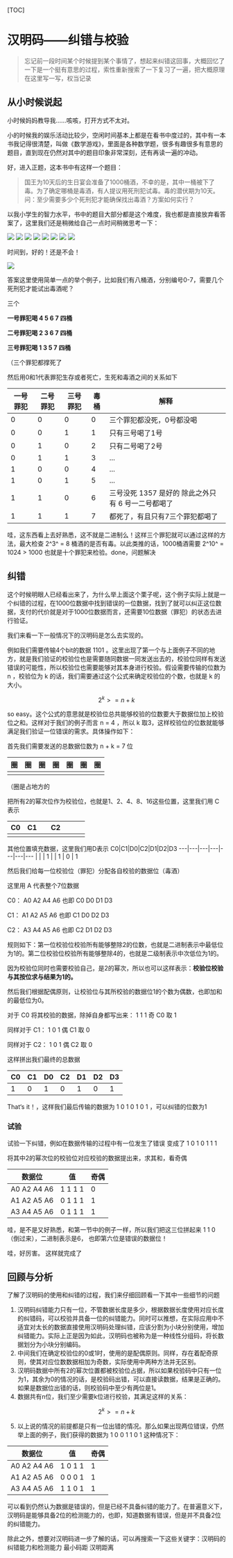 [TOC]

# 汉明码——纠错与校验

> 忘记前一段时间某个时候提到某个事情了，想起来纠错这回事，大概回忆了一下是一个挺有意思的过程，索性重新搜索了一下复习了一遍，把大概原理在这里写一写，权当记录

## 从小时候说起

小时候妈妈教导我……咳咳，打开方式不太对。

小的时候我的娱乐活动比较少，空闲时间基本上都是在看书中度过的，其中有一本书我记得很清楚，叫做《数学游戏》，里面是各种数学题，很多有趣很多有意思的题目，直到现在仍然对其中的题目印象非常深刻，还有再读一遍的冲动。

好，进入正题，这本书中有这样一个题目：

> 国王为10天后的生日宴会准备了1000桶酒，不幸的是，其中一桶被下了毒。为了确定哪桶是毒酒，有人提议用死刑犯试毒。毒的潜伏期为10天。问：至少需要多少个死刑犯才能确保找出毒酒？方案如何实行？

以我小学生的智力水平，书中的题目大部分都是这个难度，我也都是直接放弃看答案了，这里我们还是稍微给自己一点时间稍微思考一下：

![](http://pic.qqtn.com/up/2016-5/14642488356727964.jpg)
![](http://pic.qqtn.com/up/2016-5/14642488357089277.jpg)
![](http://pic.qqtn.com/up/2016-5/14642488355673963.jpg)
![](http://pic.qqtn.com/up/2016-5/14642488355993940.jpg)
![](http://pic.qqtn.com/up/2016-5/14642488358143278.jpg)
![](http://pic.qqtn.com/up/2016-5/14642488354258649.jpg)
![](http://pic.qqtn.com/up/2016-5/14642488356968840.jpg)
![](http://pic.qqtn.com/up/2016-5/14642488355286283.jpg)

时间到，好的！还是不会！

![](http://pic.qqtn.com/up/2016-5/14642488355527158.jpg)

答案这里使用简单一点的举个例子，比如我们有八桶酒，分别编号0-7，需要几个死刑犯才能试出毒酒呢？

三个

**一号罪犯喝  4 5 6 7 四桶**

**二号罪犯喝  2 3 6 7 四桶**

**三号罪犯喝  1 3 5 7 四桶**

（三个罪犯都撑死了

然后用0和1代表罪犯生存或者死亡，生死和毒酒之间的关系如下


一号罪犯 | 二号罪犯 | 三号罪犯 | 毒桶 | 解释
---|---|---|---|---
0 | 0 | 0 | 0 | 三个罪犯都没死，0号都没喝
0 | 0 | 1 | 1 | 只有三号喝了1号
0 | 1 | 0 | 2 | 只有二号喝了2号
0 | 1 | 1 | 3 | ...
1 | 0 | 0 | 4 | ...
1 | 0 | 1 | 5 | ...
1 | 1 | 0 | 6 | 三号没死 1357 是好的 除此之外只有 6 号一二号都喝了
1 | 1 | 1 | 7 | 都死了，有且只有7三个罪犯都喝了

哇，这东西看上去好熟悉，这不就是二进制么！这样三个罪犯就可以通过这样的方法，最大检查 2^3^ = 8 桶酒的是否有毒。以此类推的话，1000桶酒需要 2^10^ = 1024 > 1000 也就是十个罪犯来检验。done，问题解决

## 纠错

这个时候明眼人已经看出来了，为什么举上面这个栗子呢，这个例子实际上就是一个纠错的过程，在1000位数据中找到错误的一位数据，找到了就可以纠正这位数据，支付的代价就是对于1000位数据而言，还需要10位数据（罪犯）的状态去进行验证。

我们来看一下一般情况下的汉明码是怎么去实现的。

例如我们需要传输4个bit的数据 1101 。这里出现了第一个与上面例子不同的地方，就是我们验证的校验位也是需要随同数据一同发送出去的，校验位同样有发送错误的可能性，所以校验位也需要能够对其本身进行校验。假设需要传输的位数为 n ，校验位为 k 的话，我们需要通过这个公式来确定校验位的个数，也就是 k 的大小。

```math
2^k >= n+k
```

so easy。这个公式的意思就是校验位总共能够校验的位数要大于数据位加上校验位之和。这样对于我们的例子而言 n = 4 ，所以 k 取3，这样校验位的位数就能够满足我们验证一位错误的需求。具体操作如下：

首先我们需要发送的总数据位数为 n + k = 7 位


圈|圈|圈|圈|圈|圈|圈
---|---|---|---|---|---|---
 | | | | | | 
 
 （圈是占地方的

把所有2的幂次位作为校验位，也就是1、2、4、8、16这些位置，这里我们用 C 表示

C0|C1|  |C2|  |  |  |
---|---|---|---|---|---|---
  |  |  |  |  |  |  |

其他位置填充数据，这里我们用D表示
C0|C1|D0|C2|D1|D2|D3
---|---|---|---|---|---|---
  |  | | 1 | | 1 | 0 | 1

然后我们给每一位校验位（罪犯）分配各自校验的数据位（毒酒）

这里用 A 代表整个7位数据

C0： A0  A2  A4  A6   也即  C0 D0 D1 D3

C1： A1  A2  A5  A6   也即  C1 D0 D2 D3

C2： A3  A4  A5  A6   也即  C2 D1 D2 D3

规则如下：第一位校验位校验所有能够整除2的位数，也就是二进制表示中最低位为1的。第二位校验位校验所有能够整除4的，也就是二级制表示中次低位为1的。

因为校验位同时也需要校验自己，是2的幂次，所以也可以这样表示：**校验位校验与其按位求与结果为1的。**

然后我们根据配偶原则，让校验位与其所校验的数据位1的个数为偶数，也即加和的最低位为0。

对于 C0 将其校验的数据，除掉自身都写出来： 1 1 1 奇 C0 取 1

同样对于 C1： 1 0 1 偶 C1 取 0

同样对于 C2： 1 0 1 偶 C2 取 0

这样拼出我们最终的总数据

C0|C1|D0|C2|D1|D2|D3
---|---|---|---|---|---|---
 1 | 0 | 1 | 0 | 1 | 0 | 1 

That‘s it！，这样我们最后传输的数据为 1 0 1 0 1 0 1 ，可以纠错的位数为1

### 试验

试验一下纠错，例如在数据传输的过程中有一位发生了错误  变成了  1 0 1 0 1 1 1

将其中2的幂次位的校验位对应校验的数据提出来，求其和，看奇偶

数据位|值|奇偶
---|---|---
A0 A2 A4 A6 | 1 1 1 1 | 0
A1 A2 A5 A6 | 0 1 1 1 | 1
A3 A4 A5 A6 | 0 1 1 1 | 1

哇，是不是又好熟悉，和第一节中的例子一样，所以我们把这三位拼起来 1 1 0 （倒过来），二进制表示是6， 也即第六位是错误的数据位！

哇，好厉害。 这样就完成了

## 回顾与分析

了解了汉明码的使用和纠错的过程，我们来仔细回顾看一下其中一些细节的问题

1.  汉明码纠错能力只有一位，不管数据长度是多少，根据数据长度使用对应长度的纠错码，可以校验并具备一位的纠错能力。同时可以推想，在实际应用中不适宜对太长的数据直接使用汉明码处理纠错，应该分割为小块分别使用，增加纠错能力。实际上正是因为如此，汉明码也被称为是一种线性分组码，将长数据划分为小块分别编码。
2.  中间我们在确定校验位的0或1时，使用的是配偶原则。同样，存在着配奇原则，使其对应位数数据相加为奇数，实际使用中两种方法并无区别。
3.  汉明码数据中所有2的幂次位置都被校验位占据，所以如果校验码中只有一位为1，其余为0的情况的话，是校验码出错，可以直接读数据，结果是正确的。如果是数据位出错的话，则校验码中至少有两位是1。
4.  数据共有n位，我们至少需要k位进行校验，其满足这样的关系：


```math
2^k >= n+k
```

5. 以上说的情况的前提都是只有一位出错的情况。那么如果出现两位错误，仍然举上面的例子，我们获得的数据为 1 0 0 1 1 0 1 这种情况下：

数据位|值|奇偶
---|---|---
A0 A2 A4 A6 | 1 0 1 1 | 1
A1 A2 A5 A6 | 0 0 0 1 | 1
A3 A4 A5 A6 | 1 1 0 1 | 1

可以看到仍然认为数据是错误的，但是已经不具备纠错的能力了。在普遍意义下，汉明码是能够具备2位的检测能力的，也即，知道数据有错误，但是并不具备2位的纠错能力。


除此之外，想要对汉明码进一步了解的话，可以再搜索一下这些关键字：汉明码的纠错能力和检测能力  最小码距  汉明距离